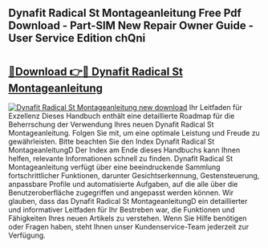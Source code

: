 ## Dynafit Radical St Montageanleitung Free Pdf Download - Part-SlM New Repair Owner Guide - User Service Edition chQni

# <h2><a href="http://df8050n.blite.top/?on=Dynafit+Radical+St+Montageanleitung">🔗Download 👉🔴 Dynafit Radical St Montageanleitung</a></h2>

[![Dynafit Radical St Montageanleitung new download](https://i.imgur.com/lujVjoI.png)](http://df8050n.blite.top/?on=Dynafit+Radical+St+Montageanleitung)
Ihr Leitfaden für Exzellenz Dieses Handbuch enthält eine detaillierte Roadmap für die Beherrschung der Verwendung Ihres neuen Dynafit Radical St Montageanleitung. Folgen Sie mit, um eine optimale Leistung und Freude zu gewährleisten. Bitte beachten Sie den Index Dynafit Radical St MontageanleitungD Der Index am Ende dieses Handbuchs kann Ihnen helfen, relevante Informationen schnell zu finden. Dynafit Radical St Montageanleitung verfügt über eine beeindruckende Sammlung fortschrittlicher Funktionen, darunter Gesichtserkennung, Gestensteuerung, anpassbare Profile und automatisierte Aufgaben, auf die alle über die Benutzeroberfläche zugegriffen und angepasst werden können. Wir glauben, dass das Dynafit Radical St MontageanleitungD ein detaillierter und informativer Leitfaden für Ihr Bestreben war, die Funktionen und Fähigkeiten Ihres neuen Artikels zu verstehen. Wenn Sie Hilfe benötigen oder Fragen haben, steht Ihnen unser Kundenservice-Team jederzeit zur Verfügung.
